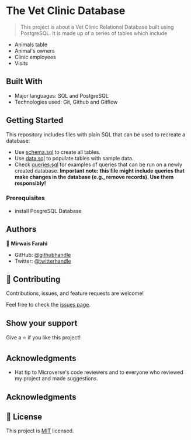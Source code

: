 # The Vet Clinic Database

> This project is about a Vet Clinic Relational Database built using PostgreSQL. It is made up of a series of tables which include

- Animals table
- Animal's owners
- Clinic employees
- Visits

## Built With

- Major languages: SQL and PostgreSQL
- Technologies used: Git, Github and Gitflow

## Getting Started

This repository includes files with plain SQL that can be used to recreate a database:

- Use [schema.sql](./schema.sql) to create all tables.
- Use [data.sql](./data.sql) to populate tables with sample data.
- Check [queries.sql](./queries.sql) for examples of queries that can be run on a newly created database. **Important note: this file might include queries that make changes in the database (e.g., remove records). Use them responsibly!**

### Prerequisites

- install PosgreSQL Database

## Authors

👤 **Mirwais Farahi**

- GitHub: [@githubhandle](https://github.com/mirwaisfarahi)
- Twitter: [@twitterhandle](https://twitter.com/farahi92)

## 🤝 Contributing

Contributions, issues, and feature requests are welcome!

Feel free to check the [issues page](../../issues/).

## Show your support

Give a ⭐️ if you like this project!

## Acknowledgments

- Hat tip to Microverse's code reviewers and to everyone who reviewed my project and made suggestions.

## Acknowledgments

## 📝 License

This project is [MIT](./LICENSE) licensed.
